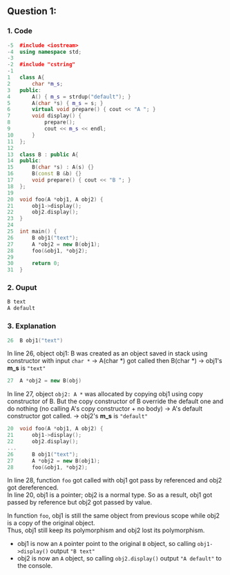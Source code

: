 ## Question 1:
### 1. Code
```cpp
-5	#include <iostream>
-4	using namespace std;
-3	
-2	#include "cstring"
-1
1	class A{
2		char *m_s;
3	public:
4		A() { m_s = strdup("default"); }
5		A(char *s) { m_s = s; }
6		virtual void prepare() { cout << "A "; }
7		void display() {
8			prepare();
9			cout << m_s << endl;
10		}
11	};
12
13	class B : public A{
14	public:
15		B(char *s) : A(s) {}
16		B(const B &b) {}
17		void prepare() { cout << "B "; }
18	};
19
20	void foo(A *obj1, A obj2) {
21		obj1->display();
22		obj2.display();
23	}
24
25	int main() {
26		B obj1("text");
27		A *obj2 = new B(obj1);
28		foo(&obj1, *obj2);
29	
30		return 0;
31	}
```
### 2. Ouput
```ps1
B text
A default
```

### 3. Explanation
```cpp
26	B obj1("text")
```
In line 26, object obj1: B was created as an object saved in stack using constructor with input `char *` -> A(char *) got called then B(char *) -> obj1's **m_s** is `"text"`
```cpp
27	A *obj2 = new B(obj)
```
In line 27, object `obj2: A *` was allocated by copying obj1 using copy constructor of B. But the copy constructor of B
override the default one and do nothing (no calling A's copy constructor + no body)
-> A's default constructor got called. -> obj2's **m_s** is `"default"`

```cpp
20	void foo(A *obj1, A obj2) {
21		obj1->display();
22		obj2.display();
...
26		B obj1("text");
27		A *obj2 = new B(obj1);
28		foo(&obj1, *obj2);
```

In line 28, function `foo` got called with obj1 got pass by referenced and obj2 got dereferenced.<br>
In line 20, obj1 is a pointer; obj2 is a normal type. So as a result, obj1 got passed by reference but obj2 got passed by value.<br>

In function `foo`, obj1 is still the same object from previous scope while obj2 is a copy of the original object.<br>
Thus, obj1 still keep its polymorphism and obj2 lost its polymorphism.<br>
- obj1 is now an `A` pointer point to the original `B` object, so calling `obj1->display()` output `"B text"`<br>
- obj2 is now an `A` object, so calling `obj2.display()` output `"A default"` to the console.